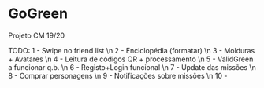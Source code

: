 # GoGreen
Projeto CM 19/20

TODO:
1 - Swipe no friend list \n
2 - Enciclopédia (formatar) \n
3 - Molduras + Avatares \n
4 - Leitura de códigos QR + processamento \n
5 - ValidGreen a funcionar q.b. \n
6 - Registo+Login funcional \n
7 - Update das missões \n
8 - Comprar personagens \n
9 - Notificações sobre missões \n
10 - 
